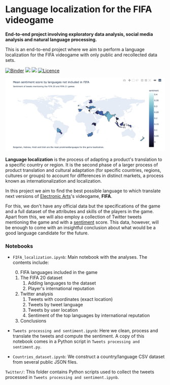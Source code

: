 # Language localization for the FIFA videogame

__End-to-end project involving exploratory data analysis, social media analysis and natural language processing.__  

This is an end-to-end project where we aim to perform a language localization for the FIFA videogame with only public and recollected data sets. 


[![Binder](https://mybinder.org/badge_logo.svg)](https://mybinder.org/v2/gh/hectoramirez/VideoGame-localization/master?filepath=FIFA_localization.ipynb)
![](https://img.shields.io/badge/End--to--end-project-important)
![](https://img.shields.io/badge/-Language%20localization-success)
[![Licence](https://img.shields.io/badge/Licence-MIT-red)](https://opensource.org/licenses/MIT)


![](Images/sample_image.jpg)


__Language localization__ is the process of adapting a product's translation to a specific country or region. It is the second phase of a larger process of product translation and cultural adaptation (for specific countries, regions, cultures or groups) to account for differences in distinct markets, a process known as internationalization and localization. 

In this project we aim to find the best possible language to which translate next versions of [Electronic Arts](https://www.ea.com)'s videogame, __FIFA__.

For this, we don't have any official data but the specifications of the game and a full dataset of the attributes and skills of the players in the game. Apart from this, we will also employ a collection of Twitter tweets mentioning the game and with a [sentiment](https://en.wikipedia.org/wiki/Sentiment_analysis) score. This data, however, will be enough to come with an insightful conclusion about what would be a good language candidate for the future.


### Notebooks

* `FIFA_localization.ipynb`: Main notebook with the analyses. The contents include:

    0. FIFA languages included in the game
    1. The FIFA 20 dataset
        1. Adding languages to the dataset
        2. Player's international reputation
    2. Twitter analysis
        1. Tweets with coordinates (exact location)
        2. Tweets by tweet language
        3. Tweets by user location
        4. Sentiment of the top languages by international reputation
    3. Conclusions


* `Tweets processing and sentiment.ipynb`: Here we clean, process and translate the tweets and compute the sentiment. A copy of this notebook comes in a Python script in `Tweets processing and sentiment.py`.


* `Countries_dataset.ipynb`: We construct a country/language CSV dataset from several public JSON files.

`Twitter/`: This folder contains Python scripts used to collect the tweets processed in `Tweets processing and sentiment.ipynb`.
